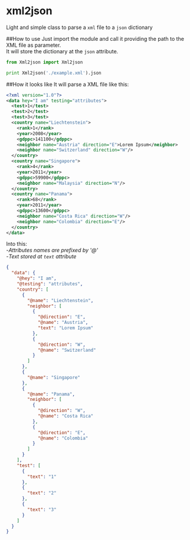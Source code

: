 # xml2json
Light and simple class to parse a `xml` file to a `json` dictionary

##How to use
Just import the module and call it providing the path to the XML file as parameter.  
It will store the dictionary at the `json` attribute.
```python
from Xml2json import Xml2json

print Xml2json('./example.xml').json
```

##How it looks like
It will parse a XML file like this:
```xml
<?xml version="1.0"?>
<data hey="I am" testing="attributes">
  <test>1</test>
  <test>2</test>
  <test>3</test>
  <country name="Liechtenstein">
    <rank>1</rank>
    <year>2008</year>
    <gdppc>141100</gdppc>
    <neighbor name="Austria" direction="E">Lorem Ipsum</neighbor>
    <neighbor name="Switzerland" direction="W"/>
  </country>
  <country name="Singapore">
    <rank>4</rank>
    <year>2011</year>
    <gdppc>59900</gdppc>
    <neighbor name="Malaysia" direction="N"/>
  </country>
  <country name="Panama">
    <rank>68</rank>
    <year>2011</year>
    <gdppc>13600</gdppc>
    <neighbor name="Costa Rica" direction="W"/>
    <neighbor name="Colombia" direction="E"/>
  </country>
</data>
```

Into this:  
-_Attributes names are prefixed by '@'_  
-_Text stored at `text` attribute_
```json
{
  "data": {
    "@hey": "I am", 
    "@testing": "attributes", 
    "country": [
      {
        "@name": "Liechtenstein", 
        "neighbor": [
          {
            "@direction": "E", 
            "@name": "Austria", 
            "text": "Lorem Ipsum"
          }, 
          {
            "@direction": "W", 
            "@name": "Switzerland"
          }
        ]
      }, 
      {
        "@name": "Singapore"
      }, 
      {
        "@name": "Panama", 
        "neighbor": [
          {
            "@direction": "W", 
            "@name": "Costa Rica"
          }, 
          {
            "@direction": "E", 
            "@name": "Colombia"
          }
        ]
      }
    ], 
    "test": [
      {
        "text": "1"
      }, 
      {
        "text": "2"
      }, 
      {
        "text": "3"
      }
    ]
  }
}
```
